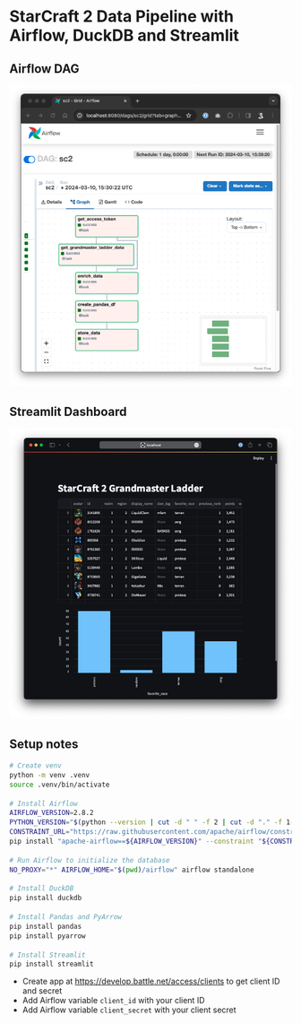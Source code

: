 # StarCraft 2 Data Pipeline with Airflow, DuckDB and Streamlit

## Airflow DAG

![DAG](./doc/dag.png)

## Streamlit Dashboard

![Dashboard](./doc/dashboard.png)

## Setup notes

```sh
# Create venv
python -m venv .venv
source .venv/bin/activate

# Install Airflow
AIRFLOW_VERSION=2.8.2
PYTHON_VERSION="$(python --version | cut -d " " -f 2 | cut -d "." -f 1-2)"
CONSTRAINT_URL="https://raw.githubusercontent.com/apache/airflow/constraints-${AIRFLOW_VERSION}/constraints-${PYTHON_VERSION}.txt"
pip install "apache-airflow==${AIRFLOW_VERSION}" --constraint "${CONSTRAINT_URL}"

# Run Airflow to initialize the database
NO_PROXY="*" AIRFLOW_HOME="$(pwd)/airflow" airflow standalone

# Install DuckDB
pip install duckdb

# Install Pandas and PyArrow
pip install pandas
pip install pyarrow

# Install Streamlit
pip install streamlit
```

* Create app at https://develop.battle.net/access/clients to get client ID and secret
* Add Airflow variable `client_id` with your client ID
* Add Airflow variable `client_secret` with your client secret
